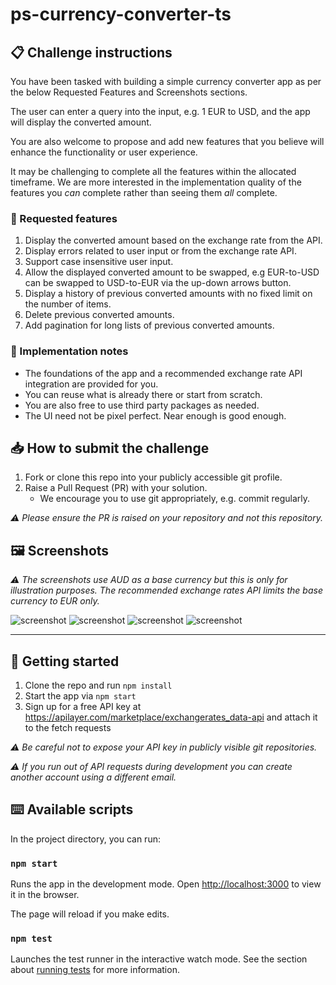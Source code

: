 # ps-currency-converter-ts

## 📋 Challenge instructions

You have been tasked with building a simple currency converter app as per the below Requested Features and Screenshots sections.

The user can enter a query into the input, e.g. 1 EUR to USD, and the app will display the converted amount.

You are also welcome to propose and add new features that you believe will enhance the functionality or user experience.

It may be challenging to complete all the features within the allocated timeframe. We are more interested in the implementation quality of the features you _can_ complete rather than seeing them _all_ complete.

### 🌟 Requested features

1. Display the converted amount based on the exchange rate from the API.
2. Display errors related to user input or from the exchange rate API.
3. Support case insensitive user input.
4. Allow the displayed converted amount to be swapped, e.g EUR-to-USD can be swapped to USD-to-EUR via the up-down arrows button.
5. Display a history of previous converted amounts with no fixed limit on the number of items.
6. Delete previous converted amounts.
7. Add pagination for long lists of previous converted amounts.

### 🔧 Implementation notes

- The foundations of the app and a recommended exchange rate API integration are provided for you.
- You can reuse what is already there or start from scratch.
- You are also free to use third party packages as needed.
- The UI need not be pixel perfect. Near enough is good enough.

## 📥 How to submit the challenge

1. Fork or clone this repo into your publicly accessible git profile.
2. Raise a Pull Request (PR) with your solution.
    - We encourage you to use git appropriately, e.g. commit regularly.

_⚠️ Please ensure the PR is raised on your repository and not this repository._

## 🖼 Screenshots

_⚠️ The screenshots use AUD as a base currency but this is only for illustration purposes. The recommended exchange rates API limits the base currency to EUR only._

<img src="assets/screen-01.png" alt="screenshot" style="max-width: 700px"/>
<img src="assets/screen-02.png" alt="screenshot" style="max-width: 700px"/>
<img src="assets/screen-03.png" alt="screenshot" style="max-width: 700px"/>
<img src="assets/screen-04.png" alt="screenshot" style="max-width: 700px"/>

---

## 🔢 Getting started

1. Clone the repo and run `npm install`
2. Start the app via `npm start`
3. Sign up for a free API key at https://apilayer.com/marketplace/exchangerates_data-api and attach it to the fetch requests

_⚠️ Be careful not to expose your API key in publicly visible git repositories._

_⚠️ If you run out of API requests during development you can create another account using a different email._

## ⌨️ Available scripts

In the project directory, you can run:

### `npm start`

Runs the app in the development mode.
Open [http://localhost:3000](http://localhost:3000) to view it in the browser.

The page will reload if you make edits.

### `npm test`

Launches the test runner in the interactive watch mode.
See the section about [running tests](https://facebook.github.io/create-react-app/docs/running-tests) for more information.